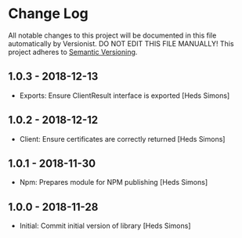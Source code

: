 # Change Log

All notable changes to this project will be documented in this file
automatically by Versionist. DO NOT EDIT THIS FILE MANUALLY!
This project adheres to [Semantic Versioning](http://semver.org/).

## 1.0.3 - 2018-12-13

* Exports: Ensure ClientResult interface is exported [Heds Simons]

## 1.0.2 - 2018-12-12

* Client: Ensure certificates are correctly returned [Heds Simons]

## 1.0.1 - 2018-11-30

* Npm: Prepares module for NPM publishing [Heds Simons]

## 1.0.0 - 2018-11-28

* Initial: Commit initial version of library [Heds Simons]
